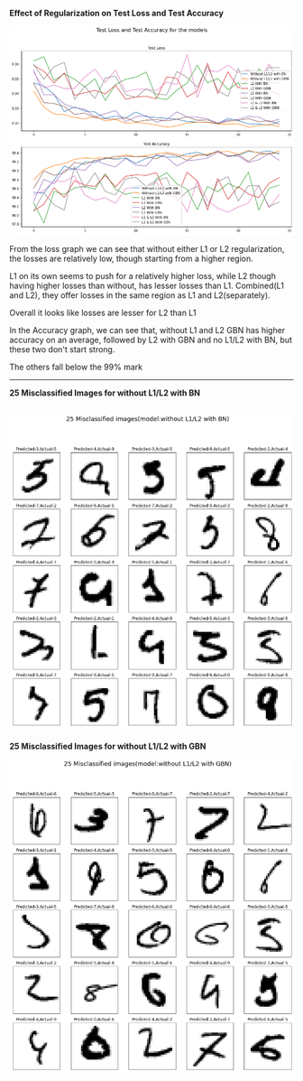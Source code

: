 **Effect of Regularization on Test Loss and Test Accuracy**

![test_loss_and_test_acc](https://github.com/aswa09/EVA-4/blob/master/S6/test_loss_and_test_acc.png)

From the loss graph we can see that without either L1 or L2 regularization, the losses are relatively low, though starting from a higher region.

L1 on its own seems to push for a relatively higher loss, while L2 though having higher losses than without, has lesser losses than L1.
Combined(L1 and L2), they offer losses in the same region as L1 and L2(separately).

Overall it looks like losses are lesser for L2 than L1

In the Accuracy graph, we can see that, without L1 and L2 GBN has higher accuracy on an average, followed by L2 with GBN and no L1/L2 with BN, but these two don't start strong.

The others fall below the 99% mark

---

**25 Misclassified Images for without L1/L2 with BN**

![without_l1l2_with_bn](https://github.com/aswa09/EVA-4/blob/master/S6/without_l1l2_with_bn.png)
---
**25 Misclassified Images for without L1/L2 with GBN**

![without_l1l2_with_gbn](https://github.com/aswa09/EVA-4/blob/master/S6/without_l1l2_with_gbn.png)
